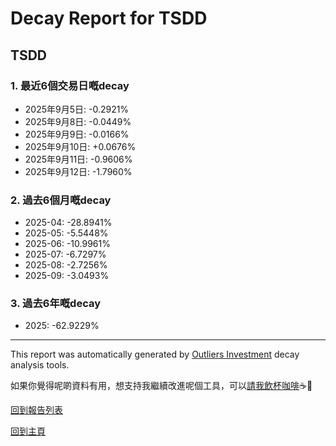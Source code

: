 # Decay Report for TSDD

## TSDD

### 1. 最近6個交易日嘅decay

- 2025年9月5日: -0.2921%
- 2025年9月8日: -0.0449%
- 2025年9月9日: -0.0166%
- 2025年9月10日: +0.0676%
- 2025年9月11日: -0.9606%
- 2025年9月12日: -1.7960%

### 2. 過去6個月嘅decay

- 2025-04: -28.8941%
- 2025-05: -5.5448%
- 2025-06: -10.9961%
- 2025-07: -6.7297%
- 2025-08: -2.7256%
- 2025-09: -3.0493%

### 3. 過去6年嘅decay

- 2025: -62.9229%

------------------------------
This report was automatically generated by [Outliers Investment](https://outliersecon.github.io/Outliers-Investment/) decay analysis tools.

如果你覺得呢啲資料有用，想支持我繼續改進呢個工具，可以[請我飲杯咖啡](https://buymeacoffee.com/outliersecon)☕🙏

[回到報告列表](https://outliersecon.github.io/Outliers-Investment/reports/reports_public)

[回到主頁](https://outliersecon.github.io/Outliers-Investment/)